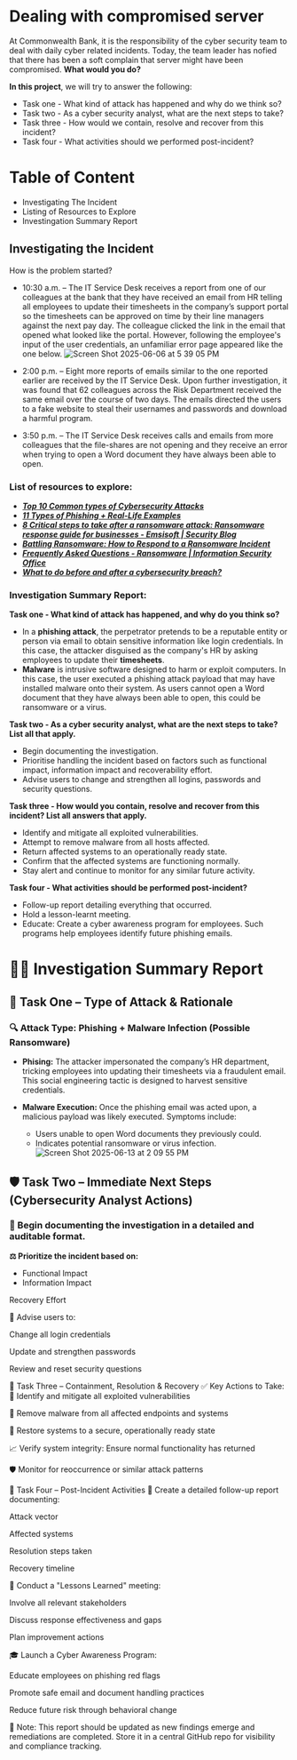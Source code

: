 # Dealing with compromised server 
At Commonwealth Bank, it is the responsibility of the cyber security team to deal with daily cyber related incidents. Today, the team leader has nofied that there has been a soft complain that server might have been compromised. **What would you do?**

**In this project**, we will try to answer the following:
* Task one - What kind of attack has happened and why do we think so?
* Task two - As a cyber security analyst, what are the next steps to take? 
* Task three - How would we contain, resolve and recover from this incident? 
* Task four - What activities should we performed post-incident?

# Table of Content 
* Investigating The Incident
* Listing of Resources to Explore
* Investingation Summary Report

## Investigating the Incident 
How is the problem started?
* 10:30 a.m. – The IT Service Desk receives a report from one of our colleagues at the bank that they have received an email from HR telling all employees to update their timesheets in the company’s support portal so the timesheets can be approved on time by their line managers against the next pay day. The colleague clicked the link in the email that opened what looked like the portal. However, following the employee's input of the user credentials, an unfamiliar error page appeared like the one below.
![Screen Shot 2025-06-06 at 5 39 05 PM](https://github.com/user-attachments/assets/d9435f78-86cb-4bd7-8dcc-4ff24c09a5d2)

* 2:00 p.m. – Eight more reports of emails similar to the one reported earlier are received by the IT Service Desk. Upon further investigation, it was found that 62 colleagues across the Risk Department received the same email over the course of two days.  The emails directed the users to a fake website to steal their usernames and passwords and download a harmful program.
* 3:50 p.m. – The IT Service Desk receives calls and emails from more colleagues that the file-shares are not opening and they receive an error when trying to open a Word document they have always been able to open.


### List of resources to explore:
- ***[Top 10 Common types of Cybersecurity Attacks](https://www.datto.com/blog/common-types-of-cyber-security-attacks/)***
- ***[11 Types of Phishing + Real-Life Examples](https://www.pandasecurity.com/en/mediacenter/types-of-phishing/)*** 
- ***[8 Critical steps to take after a ransomware attack: Ransomware response guide for businesses - Emsisoft | Security Blog](https://www.emsisoft.com/en/blog/36921/8-critical-steps-to-take-after-a-ransomware-attack-ransomware-response-guide-for-businesses/)***
- ***[Battling Ransomware: How to Respond to a Ransomware Incident](https://www.forbes.com/councils/forbestechcouncil/2018/12/27/battling-ransomware-how-to-respond-to-a-ransomware-incident/)***
- ***[Frequently Asked Questions - Ransomware | Information Security Office](https://security.berkeley.edu/faq/ransomware/)***
- ***[What to do before and after a cybersecurity breach?](https://www.american.edu/kogod/research/cybergov/upload/what-to-do.pdf)***

### Investigation Summary Report:
**Task one - What kind of attack has happened, and why do you think so?** 
* In a **phishing attack**, the perpetrator pretends to be a reputable entity or person via email to obtain sensitive information like login credentials. In this case, the attacker disguised as the company's HR by asking employees to update their **timesheets**. 
* **Malware** is intrusive software designed to harm or exploit computers. In this case, the user executed a phishing attack payload that may have installed malware onto their system. As users cannot open a Word document that they have always been able to open, this could be ransomware or a virus.
  
**Task two - As a cyber security analyst, what are the next steps to take? List all that apply.** 
* Begin documenting the investigation. 
* Prioritise handling the incident based on factors such as functional impact, information impact and recoverability effort. 
* Advise users to change and strengthen all logins, passwords and security questions. 

**Task three - How would you contain, resolve and recover from this incident? List all answers that apply.** 
* Identify and mitigate all exploited vulnerabilities. 
* Attempt to remove malware from all hosts affected. 
* Return affected systems to an operationally ready state. 
* Confirm that the affected systems are functioning normally. 
* Stay alert and continue to monitor for any similar future activity. 

**Task four - What activities should be performed post-incident?** 
* Follow-up report detailing everything that occurred. 
* Hold a lesson-learnt meeting. 
* Educate: Create a cyber awareness program for employees. Such programs help employees identify future phishing emails.

# 🕵️‍♀️ Investigation Summary Report
## 🧩 Task One – Type of Attack & Rationale
### 🔍 Attack Type: Phishing + Malware Infection (Possible Ransomware)
* **Phising:**
The attacker impersonated the company’s HR department, tricking employees into updating their timesheets via a fraudulent email. This social engineering tactic is designed to harvest sensitive credentials.

* **Malware Execution:**
Once the phishing email was acted upon, a malicious payload was likely executed. Symptoms include:
    - Users unable to open Word documents they previously could.
    - Indicates potential ransomware or virus infection.
![Screen Shot 2025-06-13 at 2 09 55 PM](https://github.com/user-attachments/assets/bf32f52a-afbe-495b-9f47-51524ac79111)


## 🛡 Task Two – Immediate Next Steps (Cybersecurity Analyst Actions)
### 📝 Begin documenting the investigation in a detailed and auditable format.

**⚖️ Prioritize the incident based on:**

* Functional Impact
* Information Impact

Recovery Effort

🔐 Advise users to:

Change all login credentials

Update and strengthen passwords

Review and reset security questions

🔧 Task Three – Containment, Resolution & Recovery
✅ Key Actions to Take:
🔎 Identify and mitigate all exploited vulnerabilities

🧼 Remove malware from all affected endpoints and systems

🔁 Restore systems to a secure, operationally ready state

📈 Verify system integrity: Ensure normal functionality has returned

🛡 Monitor for reoccurrence or similar attack patterns

🧠 Task Four – Post-Incident Activities
📄 Create a detailed follow-up report documenting:

Attack vector

Affected systems

Resolution steps taken

Recovery timeline

🧩 Conduct a "Lessons Learned" meeting:

Involve all relevant stakeholders

Discuss response effectiveness and gaps

Plan improvement actions

🎓 Launch a Cyber Awareness Program:

Educate employees on phishing red flags

Promote safe email and document handling practices

Reduce future risk through behavioral change

📌 Note: This report should be updated as new findings emerge and remediations are completed. Store it in a central GitHub repo for visibility and compliance tracking.










